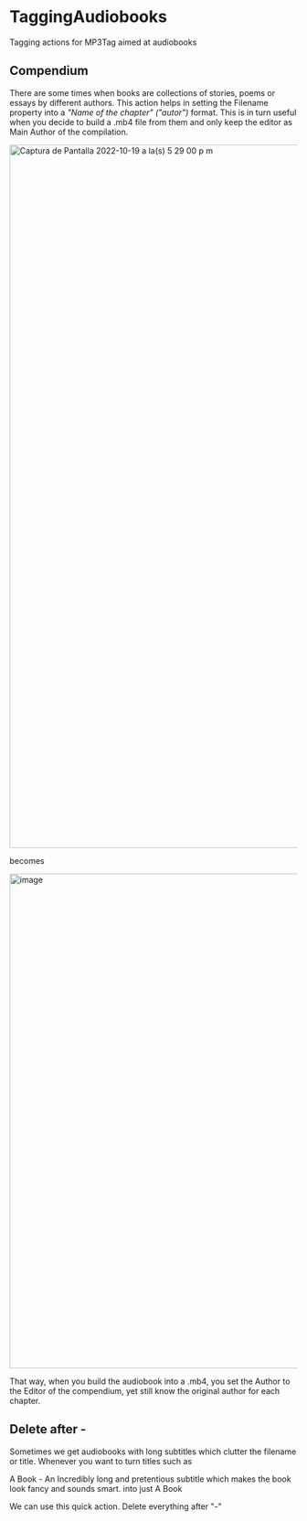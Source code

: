 # TaggingAudiobooks
Tagging actions for MP3Tag aimed at audiobooks



## **Compendium** <br>
There are some times when books are collections of stories, poems or essays by different authors. This action helps in setting the Filename property into a _"Name of the chapter" ("autor")_ format. This is in turn useful when you decide to build a .mb4 file from them and only keep the editor as Main Author of the compilation.


<img width="1231" alt="Captura de Pantalla 2022-10-19 a la(s) 5 29 00 p m" src="https://user-images.githubusercontent.com/100229664/196825232-7e8f00b3-683b-42d0-b80c-021637566250.png">

becomes

<img width="866" alt="image" src="https://user-images.githubusercontent.com/100229664/196826122-6dbd8221-a7a0-410c-8596-a28f3af163a0.png">

That way, when you build the audiobook into a .mb4, you set the Author to the Editor of the compendium, yet still know the original author for each chapter.


## **Delete after -**

Sometimes we get audiobooks with long subtitles which clutter the filename or title. 
Whenever you want to turn titles such as

A Book - An Incredibly long and pretentious subtitle which makes the book look fancy and sounds smart. 
into just
A Book

We can use this quick action. Delete everything after "-"

